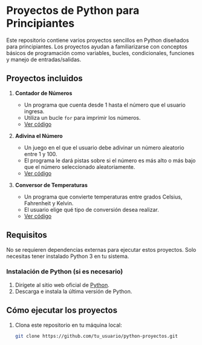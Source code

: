 # Proyectos de Python para Principiantes

Este repositorio contiene varios proyectos sencillos en Python diseñados para principiantes. Los proyectos ayudan a familiarizarse con conceptos básicos de programación como variables, bucles, condicionales, funciones y manejo de entradas/salidas. 

## Proyectos incluidos

1. **Contador de Números**
   - Un programa que cuenta desde 1 hasta el número que el usuario ingresa.
   - Utiliza un bucle `for` para imprimir los números.
   - [Ver código](contador.py)

2. **Adivina el Número**
   - Un juego en el que el usuario debe adivinar un número aleatorio entre 1 y 100.
   - El programa le dará pistas sobre si el número es más alto o más bajo que el número seleccionado aleatoriamente.
   - [Ver código](https://github.com/lygarmo/ejemplo-python/adivinarNumero.py)

3. **Conversor de Temperaturas**
   - Un programa que convierte temperaturas entre grados Celsius, Fahrenheit y Kelvin.
   - El usuario elige qué tipo de conversión desea realizar.
   - [Ver código](conversorTemperaturas.py)

## Requisitos

No se requieren dependencias externas para ejecutar estos proyectos. Solo necesitas tener instalado Python 3 en tu sistema.

### Instalación de Python (si es necesario)

1. Dirígete al sitio web oficial de [Python](https://www.python.org/downloads/).
2. Descarga e instala la última versión de Python.

## Cómo ejecutar los proyectos

1. Clona este repositorio en tu máquina local:
   ```bash
   git clone https://github.com/tu_usuario/python-proyectos.git
